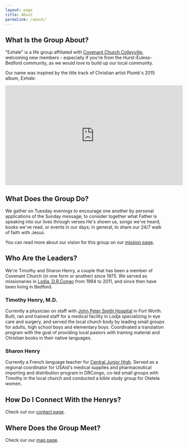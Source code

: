 ```yaml
---
layout: page
title: About
permalink: /about/
---
```


## What Is the Group About?

"Exhale" is a life group affiliated with [Covenant Church Colleyville](http://www.covenantcolleyville.org/), welcoming new members - especially if you're from the Hurst-Euless-Bedford community, as we would love to build up our local community.

Our name was inspired by the title track of Christian artist Plumb's 2015 album, _Exhale_:
<iframe width="560" height="315" src="https://www.youtube.com/embed/xQcJjDcST1A" frameborder="0" allowfullscreen></iframe>

## What Does the Group Do?

We gather on Tuesday evenings to encourage one another by personal applications of the Sunday message;  to consider together what Father is speaking into our lives through verses He's shown us, songs we've heard, books we've read, or events in our days;  in general, to share our 24/7 walk of faith with Jesus.

You can read more about our vision for this group on our <a href="{{ '/mission' | prepend: site.baseurl }}">mission page</a>.

## Who Are the Leaders?

We're Timothy and Sharon Henry, a couple that has been a member of Covenant Church (in one form or another) since 1975.  We served as missionaries in [Lodja, D.R.Congo](https://en.wikipedia.org/wiki/Lodja) from 1994 to 2011, and since then have been living in Bedford.

### Timothy Henry, M.D.

Currently a physician on staff with [John Peter Smith Hospital](https://www.jpshealthnet.org/) in Fort Worth. Built, ran and trained staff for a medical facility in Lodja specializing in eye care and surgery, and served the local church body by leading small groups for adults, high school boys and elementary boys.  Coordinated a translation program with the goal of providing local pastors with training material and Christian books in their native languages.

### Sharon Henry

Currently a French language teacher for [Central Junior High](http://www.hebisd.edu/page.cfm?p=1428).  Served as a regional coordinator for USAid's medical supplies and pharmaceutical importing and distribution program in DRCongo, co-led small groups with Timothy in the local church and conducted a bible study group for Otetela women.

## How Do I Connect With the Henrys?

Check out our <a href="{{ '/contact' | prepend: site.baseurl }}">contact page</a>.

## Where Does the Group Meet?

Check our our <a href="{{ '/map' | prepend: site.baseurl }}">map page</a>.

